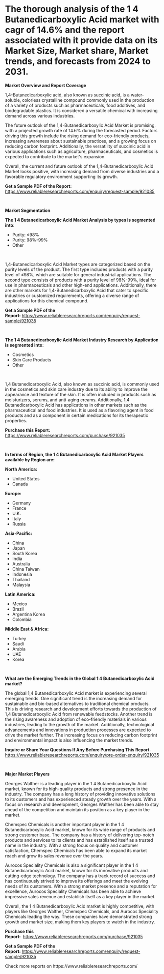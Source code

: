<p><h1>The thorough analysis of the 1 4 Butanedicarboxylic Acid market with cagr of  14.6% and the report associated with it provide data on its Market Size, Market share, Market trends, and forecasts from 2024 to 2031.</h1></p><p><strong>Market Overview and Report Coverage</strong></p>
<p><p>1,4-Butanedicarboxylic acid, also known as succinic acid, is a water-soluble, colorless crystalline compound commonly used in the production of a variety of products such as pharmaceuticals, food additives, and biodegradable plastics. It is considered a versatile chemical with increasing demand across various industries.</p><p>The future outlook of the 1,4-Butanedicarboxylic Acid Market is promising, with a projected growth rate of 14.6% during the forecasted period. Factors driving this growth include the rising demand for eco-friendly products, increasing awareness about sustainable practices, and a growing focus on reducing carbon footprint. Additionally, the versatility of succinic acid in various applications such as agriculture, pharmaceuticals, and cosmetics is expected to contribute to the market's expansion.</p><p>Overall, the current and future outlook of the 1,4-Butanedicarboxylic Acid Market looks positive, with increasing demand from diverse industries and a favorable regulatory environment supporting its growth.</p></p>
<p><strong>Get a Sample PDF of the Report:</strong> <a href="https://www.reliableresearchreports.com/enquiry/request-sample/921035">https://www.reliableresearchreports.com/enquiry/request-sample/921035</a></p>
<p>&nbsp;</p>
<p><strong>Market Segmentation</strong></p>
<p><strong>The 1 4 Butanedicarboxylic Acid Market Analysis by types is segmented into:</strong></p>
<p><ul><li>Purity: ≤98%</li><li>Purity: 98%-99%</li><li>Other</li></ul></p>
<p>&nbsp;</p>
<p><p>1,4-Butanedicarboxylic Acid Market types are categorized based on the purity levels of the product. The first type includes products with a purity level of ≤98%, which are suitable for general industrial applications. The second type consists of products with a purity level of 98%-99%, ideal for use in pharmaceuticals and other high-end applications. Additionally, there are other markets for 1,4-Butanedicarboxylic Acid that cater to specific industries or customized requirements, offering a diverse range of applications for this chemical compound.</p></p>
<p><strong>Get a Sample PDF of the Report:</strong>&nbsp;<a href="https://www.reliableresearchreports.com/enquiry/request-sample/921035">https://www.reliableresearchreports.com/enquiry/request-sample/921035</a></p>
<p>&nbsp;</p>
<p><strong>The 1 4 Butanedicarboxylic Acid Market Industry Research by Application is segmented into:</strong></p>
<p><ul><li>Cosmetics</li><li>Skin Care Products</li><li>Other</li></ul></p>
<p>&nbsp;</p>
<p><p>1,4 Butanedicarboxylic Acid, also known as succinic acid, is commonly used in the cosmetics and skin care industry due to its ability to improve the appearance and texture of the skin. It is often included in products such as moisturizers, serums, and anti-aging creams. Additionally, 1,4 Butanedicarboxylic Acid has applications in other markets such as the pharmaceutical and food industries. It is used as a flavoring agent in food products and as a component in certain medications for its therapeutic properties.</p></p>
<p><strong>Purchase this Report:</strong>&nbsp; <a href="https://www.reliableresearchreports.com/purchase/921035">https://www.reliableresearchreports.com/purchase/921035</a></p>
<p>&nbsp;</p>
<p><strong>In terms of Region, the 1 4 Butanedicarboxylic Acid Market Players available by Region are:</strong></p>
<p>
    <p> <strong> North America: </strong>
        <ul>
            <li>United States</li>
            <li>Canada</li>
        </ul>
        </p> 
    <p> <strong> Europe: </strong>
        <ul>
            <li>Germany</li>
            <li>France</li>
            <li>U.K.</li>
            <li>Italy</li>
            <li>Russia</li>
        </ul>
        </p> 
    <p> <strong> Asia-Pacific: </strong>
        <ul>
            <li>China</li>
            <li>Japan</li>
            <li>South Korea</li>
            <li>India</li>
            <li>Australia</li>
            <li>China Taiwan</li>
            <li>Indonesia</li>
            <li>Thailand</li>
            <li>Malaysia</li>
        </ul>
        </p> 
    <p> <strong> Latin America: </strong>
        <ul>
            <li>Mexico</li>
            <li>Brazil</li>
            <li>Argentina Korea</li>
            <li>Colombia</li>
        </ul>
        </p> 
    <p> <strong> Middle East & Africa: </strong>
        <ul>
            <li>Turkey</li>
            <li>Saudi</li>
            <li>Arabia</li>
            <li>UAE</li>
            <li>Korea</li>
        </ul>
    </p>
    </p>
<p>&nbsp;</p>
<p><strong>What are the Emerging Trends in the Global 1 4 Butanedicarboxylic Acid market?</strong></p>
<p><p>The global 1,4 Butanedicarboxylic Acid market is experiencing several emerging trends. One significant trend is the increasing demand for sustainable and bio-based alternatives to traditional chemical products. This is driving research and development efforts towards the production of 1,4 Butanedicarboxylic Acid from renewable feedstocks. Another trend is the rising awareness and adoption of eco-friendly materials in various industries, leading to the growth of the market. Additionally, technological advancements and innovations in production processes are expected to drive the market further. The increasing focus on reducing carbon footprint and environmental impact is also influencing the market trends.</p></p>
<p><strong>Inquire or Share Your Questions If Any Before Purchasing This Report</strong>- <a href="https://www.reliableresearchreports.com/enquiry/pre-order-enquiry/921035">https://www.reliableresearchreports.com/enquiry/pre-order-enquiry/921035</a></p>
<p>&nbsp;</p>
<p><strong>Major Market Players</strong></p>
<p><p>Georges Walther is a leading player in the 1 4 Butanedicarboxylic Acid market, known for its high-quality products and strong presence in the industry. The company has a long history of providing innovative solutions to its customers and has experienced steady growth over the years. With a focus on research and development, Georges Walther has been able to stay ahead of the competition and maintain its position as a key player in the market.</p><p>Chemspec Chemicals is another important player in the 1 4 Butanedicarboxylic Acid market, known for its wide range of products and strong customer base. The company has a history of delivering top-notch products and services to its clients and has established itself as a trusted name in the industry. With a strong focus on quality and customer satisfaction, Chemspec Chemicals has been able to expand its market reach and grow its sales revenue over the years.</p><p>Aurocos Speciality Chemicals is also a significant player in the 1 4 Butanedicarboxylic Acid market, known for its innovative products and cutting-edge technology. The company has a track record of success and has continuously strived to improve its offerings and meet the evolving needs of its customers. With a strong market presence and a reputation for excellence, Aurocos Speciality Chemicals has been able to achieve impressive sales revenue and establish itself as a key player in the market.</p><p>Overall, the 1 4 Butanedicarboxylic Acid market is highly competitive, with players like Georges Walther, Chemspec Chemicals, and Aurocos Speciality Chemicals leading the way. These companies have demonstrated strong growth and market size, making them key players to watch in the industry.</p></p>
<p><strong>Purchase this Report:</strong>&nbsp;&nbsp;<a href="https://www.reliableresearchreports.com/purchase/921035">https://www.reliableresearchreports.com/purchase/921035</a></p>
<p></p>
<p><strong>Get a Sample PDF of the Report:</strong>&nbsp;<a href="https://www.reliableresearchreports.com/enquiry/request-sample/921035">https://www.reliableresearchreports.com/enquiry/request-sample/921035</a></p>
<p>Check more reports on https://www.reliableresearchreports.com/</p>